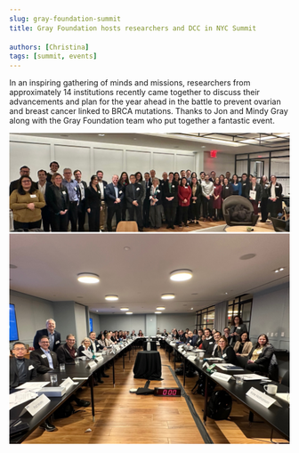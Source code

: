 ```yaml
---
slug: gray-foundation-summit
title: Gray Foundation hosts researchers and DCC in NYC Summit

authors: [Christina]
tags: [summit, events]
---
```


In an inspiring gathering of minds and missions, researchers from approximately 14 institutions recently came together to discuss their advancements and plan for the year ahead in the battle to prevent ovarian and breast cancer linked to BRCA mutations.
Thanks to Jon and Mindy Gray along with the Gray Foundation team who put together a fantastic event. 

![Alt text](<IMG_6555 (1).JPEG>) 
![Alt text](<IMG_5047 (2).jpg>)
